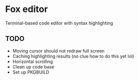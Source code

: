 # Fox editor
Terminal-based code editor with syntax highlighting

## TODO
- Moving cursor should not redraw full screen
- Caching highlighting results (no clue how to do this yet lol)
- Horizontal scrolling
- Clean up code base
- Set up PKGBUILD

